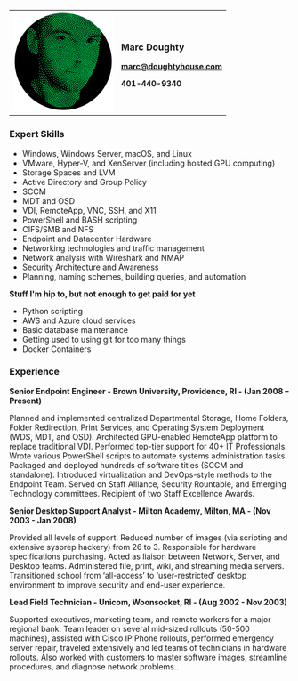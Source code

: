 <table>
<tbody>
<tr>
<td ><img src="face-stipple-circle.png" alt="A bunch of green dots." width="180" height="180" /></td>
<td>
<h3>Marc Doughty</h3>
<p><strong><a href="mailto:marc@doughtyhouse.com">marc@doughtyhouse.com</a></strong></p>
<p><strong>401-440-9340</strong></p>
</td>
</tr>
</tbody>
</table>

### Expert Skills

  * Windows, Windows Server, macOS, and Linux
  * VMware, Hyper-V, and XenServer (including hosted GPU computing)
  * Storage Spaces and LVM
  * Active Directory and Group Policy
  * SCCM
  * MDT and OSD
  * VDI, RemoteApp, VNC, SSH, and X11
  * PowerShell and BASH scripting
  * CIFS/SMB and NFS
  * Endpoint and Datacenter Hardware
  * Networking technologies and traffic management
  * Network analysis with Wireshark and NMAP
  * Security Architecture and Awareness
  * Planning, naming schemes, building queries, and automation

**Stuff I'm hip to, but not enough to get paid for yet**

  * Python scripting
  * AWS and Azure cloud services
  * Basic database maintenance
  * Getting used to using git for too many things
  * Docker Containers

### Experience
**Senior Endpoint Engineer - Brown University, Providence, RI - (Jan 2008 – Present)**

Planned and implemented centralized Departmental Storage, Home Folders, Folder Redirection, Print Services, and Operating System Deployment (WDS, MDT, and OSD). Architected GPU-enabled RemoteApp platform to replace traditional VDI. Performed top-tier support for 40+ IT Professionals. Wrote various PowerShell scripts to automate systems administration tasks. Packaged and deployed hundreds of software titles (SCCM and standalone). Introduced virtualization and DevOps-style methods to the Endpoint Team. Served on Staff Alliance, Security Rountable, and Emerging Technology committees. Recipient of two Staff Excellence Awards.

**Senior Desktop Support Analyst - Milton Academy, Milton, MA - (Nov 2003 - Jan 2008)**

Provided all levels of support. Reduced number of images (via scripting and extensive sysprep hackery) from 26 to 3. Responsible for hardware specifications purchasing. Acted as liaison between Network, Server, and Desktop teams. Administered file, print, wiki, and streaming media servers. Transitioned school from ‘all-access’ to ‘user-restricted’ desktop environment to improve security and end-user experience.

**Lead Field Technician - Unicom, Woonsocket, RI - (Aug 2002 - Nov 2003)**

Supported executives, marketing team, and remote workers for a major regional bank. Team leader on several mid-sized rollouts (50-500 machines), assisted with Cisco IP Phone rollouts, performed emergency server repair, traveled extensively and led teams of technicians in hardware rollouts. Also worked with customers to master software images, streamline procedures, and diagnose network problems..